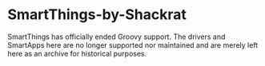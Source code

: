 # SmartThings-by-Shackrat

SmartThings has officially ended Groovy support.  The drivers and SmartApps here are no longer supported nor maintained and are merely left here as an archive for historical purposes.
